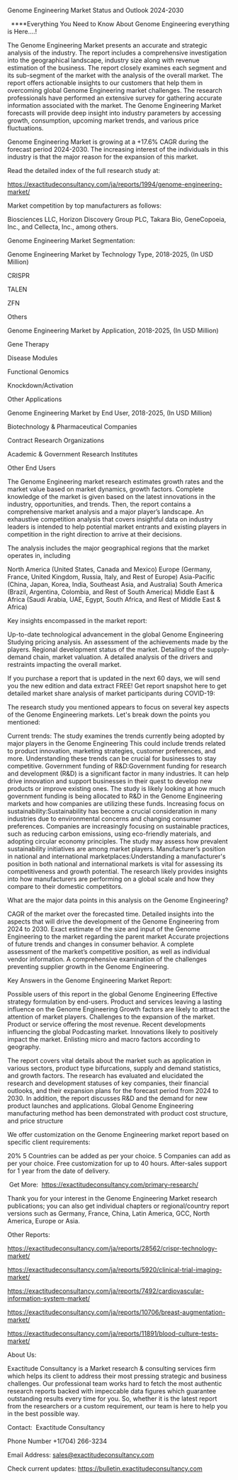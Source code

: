 Genome Engineering Market Status and Outlook 2024-2030

  ****Everything You Need to Know About Genome Engineering everything is Here....!

The Genome Engineering Market presents an accurate and strategic analysis of the industry. The report includes a comprehensive investigation into the geographical landscape, industry size along with revenue estimation of the business. The report closely examines each segment and its sub-segment of the market with the analysis of the overall market. The report offers actionable insights to our customers that help them in overcoming global Genome Engineering market challenges. The research professionals have performed an extensive survey for gathering accurate information associated with the market. The Genome Engineering Market forecasts will provide deep insight into industry parameters by accessing growth, consumption, upcoming market trends, and various price fluctuations.

Genome Engineering Market is growing at a +17.6% CAGR during the forecast period 2024-2030. The increasing interest of the individuals in this industry is that the major reason for the expansion of this market.

Read the detailed index of the full research study at:

https://exactitudeconsultancy.com/ja/reports/1994/genome-engineering-market/

Market competition by top manufacturers as follows:

Biosciences LLC, Horizon Discovery Group PLC, Takara Bio, GeneCopoeia, Inc., and Cellecta, Inc., among others.

Genome Engineering Market Segmentation:

Genome Engineering Market by Technology Type, 2018-2025, (In USD Million)

CRISPR

TALEN

ZFN

Others

Genome Engineering Market by Application, 2018-2025, (In USD Million)

Gene Therapy

Disease Modules

Functional Genomics

Knockdown/Activation

Other Applications

Genome Engineering Market by End User, 2018-2025, (In USD Million)

Biotechnology & Pharmaceutical Companies

Contract Research Organizations

Academic & Government Research Institutes

Other End Users

The Genome Engineering market research estimates growth rates and the market value based on market dynamics, growth factors. Complete knowledge of the market is given based on the latest innovations in the industry, opportunities, and trends. Then, the report contains a comprehensive market analysis and a major player’s landscape. An exhaustive competition analysis that covers insightful data on industry leaders is intended to help potential market entrants and existing players in competition in the right direction to arrive at their decisions.

The analysis includes the major geographical regions that the market operates in, including

North America (United States, Canada and Mexico)
Europe (Germany, France, United Kingdom, Russia, Italy, and Rest of Europe)
Asia-Pacific (China, Japan, Korea, India, Southeast Asia, and Australia)
South America (Brazil, Argentina, Colombia, and Rest of South America)
Middle East & Africa (Saudi Arabia, UAE, Egypt, South Africa, and Rest of Middle East & Africa)

Key insights encompassed in the market report:

Up-to-date technological advancement in the global Genome Engineering
Studying pricing analysis.
An assessment of the achievements made by the players.
Regional development status of the market.
Detailing of the supply-demand chain, market valuation.
A detailed analysis of the drivers and restraints impacting the overall market.

If you purchase a report that is updated in the next 60 days, we will send you the new edition and data extract FREE! Get report snapshot here to get detailed market share analysis of market participants during COVID-19:

The research study you mentioned appears to focus on several key aspects of the Genome Engineering markets. Let's break down the points you mentioned:

Current trends: The study examines the trends currently being adopted by major players in the Genome Engineering This could include trends related to product innovation, marketing strategies, customer preferences, and more. Understanding these trends can be crucial for businesses to stay competitive.
Government funding of R&D:Government funding for research and development (R&D) is a significant factor in many industries. It can help drive innovation and support businesses in their quest to develop new products or improve existing ones. The study is likely looking at how much government funding is being allocated to R&D in the Genome Engineering markets and how companies are utilizing these funds.
Increasing focus on sustainability:Sustainability has become a crucial consideration in many industries due to environmental concerns and changing consumer preferences. Companies are increasingly focusing on sustainable practices, such as reducing carbon emissions, using eco-friendly materials, and adopting circular economy principles. The study may assess how prevalent sustainability initiatives are among market players.
Manufacturer’s position in national and international marketplaces:Understanding a manufacturer's position in both national and international markets is vital for assessing its competitiveness and growth potential. The research likely provides insights into how manufacturers are performing on a global scale and how they compare to their domestic competitors.

What are the major data points in this analysis on the Genome Engineering?

CAGR of the market over the forecasted time.
Detailed insights into the aspects that will drive the development of the Genome Engineering from 2024 to 2030.
Exact estimate of the size and input of the Genome Engineering to the market regarding the parent market
Accurate projections of future trends and changes in consumer behavior. A complete assessment of the market’s competitive position, as well as individual vendor information.
A comprehensive examination of the challenges preventing supplier growth in the Genome Engineering.

Key Answers in the Genome Engineering Market Report:

Possible users of this report in the global Genome Engineering
Effective strategy formulation by end-users.
Product and services leaving a lasting influence on the Genome Engineering
Growth factors are likely to attract the attention of market players.
Challenges to the expansion of the market.
Product or service offering the most revenue.
Recent developments influencing the global Podcasting market.
Innovations likely to positively impact the market.
Enlisting micro and macro factors according to geography.

The report covers vital details about the market such as application in various sectors, product type bifurcations, supply and demand statistics, and growth factors. The research has evaluated and elucidated the research and development statuses of key companies, their financial outlooks, and their expansion plans for the forecast period from 2024 to 2030. In addition, the report discusses R&D and the demand for new product launches and applications. Global Genome Engineering manufacturing method has been demonstrated with product cost structure, and price structure

We offer customization on the Genome Engineering market report based on specific client requirements:

20%
5 Countries can be added as per your choice.
5 Companies can add as per your choice.
Free customization for up to 40 hours.
After-sales support for 1 year from the date of delivery.

 Get More:  https://exactitudeconsultancy.com/primary-research/

Thank you for your interest in the Genome Engineering Market research publications; you can also get individual chapters or regional/country report versions such as Germany, France, China, Latin America, GCC, North America, Europe or Asia.

Other Reports:

https://exactitudeconsultancy.com/ja/reports/28562/crispr-technology-market/

https://exactitudeconsultancy.com/ja/reports/5920/clinical-trial-imaging-market/

https://exactitudeconsultancy.com/ja/reports/7492/cardiovascular-information-system-market/

https://exactitudeconsultancy.com/ja/reports/10706/breast-augmentation-market/

https://exactitudeconsultancy.com/ja/reports/11891/blood-culture-tests-market/

About Us:

Exactitude Consultancy is a Market research & consulting services firm which helps its client to address their most pressing strategic and business challenges. Our professional team works hard to fetch the most authentic research reports backed with impeccable data figures which guarantee outstanding results every time for you. So, whether it is the latest report from the researchers or a custom requirement, our team is here to help you in the best possible way.

Contact:  Exactitude Consultancy

Phone Number +1(704) 266-3234

Email Address: sales@exactitudeconsultancy.com

Check current updates: https://bulletin.exactitudeconsultancy.com
